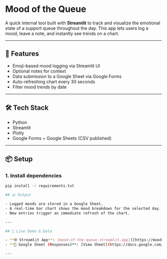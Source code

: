 # Mood of the Queue

A quick internal tool built with **Streamlit** to track and visualize the emotional state of a support queue throughout the day. This app lets users log a mood, leave a note, and instantly see trends on a chart.

---

## 🚀 Features

- Emoji-based mood logging via Streamlit UI
- Optional notes for context
- Data submission to a Google Sheet via Google Forms
- Auto-refreshing chart every 30 seconds
- Filter mood trends by date

---

## 🛠 Tech Stack

- Python
- Streamlit
- Plotly
- Google Forms + Google Sheets (CSV published)

---

## 📦 Setup

### 1. Install dependencies

```bash
pip install -r requirements.txt

## 📊 Output

- Logged moods are stored in a Google Sheet.
- A real-time bar chart shows the mood breakdown for the selected day.
- New entries trigger an immediate refresh of the chart.

---

## 🔗 Live Demo & Data

- **🌐 Streamlit App**: [mood-of-the-queue.streamlit.app]([https://mood-of-the-queue.streamlit.app](https://mood-of-the-queue-hdyzpmytwyb3azlwe2yqch.streamlit.app/))
- **📄 Google Sheet (Responses)**: [View Sheet](https://docs.google.com/spreadsheets/d/1Gl3FAgqE4HNFAuqH-Ve_XFmBUJzyqPA6JOqHwc763iA/edit?usp=sharing)

---
